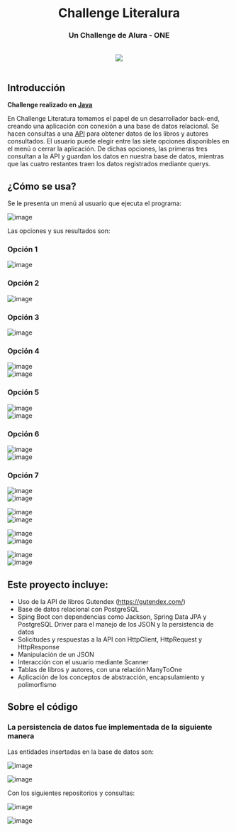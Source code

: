 <div align="center">
  <h1 align="center">
    Challenge Literalura
  </h1>
  <h3> 
    Un Challenge de Alura - ONE
  </h3>
    <br />
  <img src="https://github.com/Facundo177/Challenge-Literalura__Spring-Boot/assets/99448005/193ae586-8d49-468a-8f3d-c8756fce28d4">
   <br />
   <br />
</div>

## Introducción

**Challenge realizado en [Java](https://docs.oracle.com/en/java/javase/17/docs/api/index.html)**

En Challenge Literatura tomamos el papel de un desarrollador back-end, creando una aplicación con conexión a una base de datos relacional.
Se hacen consultas a una [API](https://gutendex.com/) para obtener datos de los libros y autores consultados.
El usuario puede elegir entre las siete opciones disponibles en el menú o cerrar la aplicación. De dichas opciones, las primeras tres consultan a la API y guardan los datos en nuestra base de datos, mientras que las cuatro restantes traen los datos registrados mediante querys.  

## ¿Cómo se usa?
Se le presenta un menú al usuario que ejecuta el programa:

![image](https://github.com/Facundo177/Challenge-Literalura__Spring-Boot/assets/99448005/f34ea555-8841-4aa8-9fb9-9fe95215a889)

Las opciones y sus resultados son:

### Opción 1
![image](https://github.com/Facundo177/Challenge-Literalura__Spring-Boot/assets/99448005/883d0976-d444-4651-808d-aead13e21477)
### Opción 2
![image](https://github.com/Facundo177/Challenge-Literalura__Spring-Boot/assets/99448005/0f26488f-259c-420e-b91a-6b5ce811df44)
### Opción 3
![image](https://github.com/Facundo177/Challenge-Literalura__Spring-Boot/assets/99448005/504dd2e4-0f3f-41fd-9967-107e92dd5e46)
### Opción 4
![image](https://github.com/Facundo177/Challenge-Literalura__Spring-Boot/assets/99448005/83926336-070f-48c2-b5a2-905482e45cf5) <br />
![image](https://github.com/Facundo177/Challenge-Literalura__Spring-Boot/assets/99448005/a356ac4d-2021-443b-b211-81b1975ed03a)
### Opción 5
![image](https://github.com/Facundo177/Challenge-Literalura__Spring-Boot/assets/99448005/cdd074f6-20df-4057-9ad1-4442b19fe1c9) <br />
![image](https://github.com/Facundo177/Challenge-Literalura__Spring-Boot/assets/99448005/a265db53-2fca-4ca2-ab48-969064c281bb)
### Opción 6
![image](https://github.com/Facundo177/Challenge-Literalura__Spring-Boot/assets/99448005/6c570b58-87e8-44fc-bd94-81253f4afe15) <br />
![image](https://github.com/Facundo177/Challenge-Literalura__Spring-Boot/assets/99448005/c8538aff-c1cc-493f-8d5e-3b06e0966731)
### Opción 7
![image](https://github.com/Facundo177/Challenge-Literalura__Spring-Boot/assets/99448005/b0625ba3-aeed-4ab0-8822-1042732f8dbd) <br />
![image](https://github.com/Facundo177/Challenge-Literalura__Spring-Boot/assets/99448005/808f06ca-71d9-4e1c-ab33-61127e484443)

![image](https://github.com/Facundo177/Challenge-Literalura__Spring-Boot/assets/99448005/cee1a369-0a0d-4ae6-b9de-6fc74acb9668) <br />
![image](https://github.com/Facundo177/Challenge-Literalura__Spring-Boot/assets/99448005/6b8669f2-32d5-4cb4-a2a1-455ef1665579)

![image](https://github.com/Facundo177/Challenge-Literalura__Spring-Boot/assets/99448005/0afea30b-cfb0-49e1-8cca-9c69281ef3a6) <br />
![image](https://github.com/Facundo177/Challenge-Literalura__Spring-Boot/assets/99448005/31bf4286-8b09-4f90-9d41-6063091f5199)

![image](https://github.com/Facundo177/Challenge-Literalura__Spring-Boot/assets/99448005/d65ddb6e-3f40-4379-a208-49f5f19e7ec3) <br />
![image](https://github.com/Facundo177/Challenge-Literalura__Spring-Boot/assets/99448005/220a12c2-c234-45c5-ad7d-3af210504874)


## Este proyecto incluye:
- Uso de la API de libros Gutendex (https://gutendex.com/)
- Base de datos relacional con PostgreSQL
- Sping Boot con dependencias como Jackson, Spring Data JPA y PostgreSQL Driver para el manejo de los JSON y la persistencia de datos 
- Solicitudes y respuestas a la API con HttpClient, HttpRequest y HttpResponse
- Manipulación de un JSON
- Interacción con el usuario mediante Scanner
- Tablas de libros y autores, con una relación ManyToOne
- Aplicación de los conceptos de abstracción, encapsulamiento y polimorfismo

## Sobre el código
### La persistencia de datos fue implementada de la siguiente manera
Las entidades insertadas en la base de datos son:

![image](https://github.com/Facundo177/Challenge-Literalura__Spring-Boot/assets/99448005/06c2046d-d58e-4e4a-acb7-8adc65442003)

![image](https://github.com/Facundo177/Challenge-Literalura__Spring-Boot/assets/99448005/a767d5f6-ed22-445c-90b0-a91c3c44a385)

Con los siguientes repositorios y consultas:

![image](https://github.com/Facundo177/Challenge-Literalura__Spring-Boot/assets/99448005/d668c95d-22c8-415c-8061-6097b71c92fa)

![image](https://github.com/Facundo177/Challenge-Literalura__Spring-Boot/assets/99448005/012edf93-0a57-46dd-b494-9a11c47e995c)




